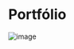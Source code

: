 # Portfólio 

![image](https://github.com/MarianaRodriguesTech/Porfolio/assets/141480630/9c905dc6-d914-4231-a865-7b46afe46cd8)
